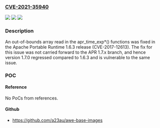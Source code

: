 ### [CVE-2021-35940](https://cve.mitre.org/cgi-bin/cvename.cgi?name=CVE-2021-35940)
![](https://img.shields.io/static/v1?label=Product&message=Apache%20Portable%20Runtime%20(APR)&color=blue)
![](https://img.shields.io/static/v1?label=Version&message=Apache%20Portable%20Runtime%3D%201.7.0%20&color=brighgreen)
![](https://img.shields.io/static/v1?label=Vulnerability&message=APR%20apr_time_exp*%20out%20of%20bounds%20array%20dereference&color=brighgreen)

### Description

An out-of-bounds array read in the apr_time_exp*() functions was fixed in the Apache Portable Runtime 1.6.3 release (CVE-2017-12613). The fix for this issue was not carried forward to the APR 1.7.x branch, and hence version 1.7.0 regressed compared to 1.6.3 and is vulnerable to the same issue.

### POC

#### Reference
No PoCs from references.

#### Github
- https://github.com/a23au/awe-base-images

